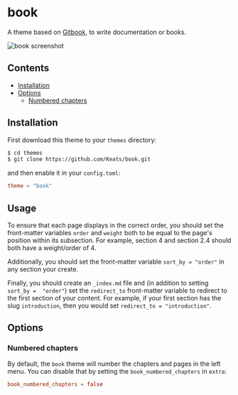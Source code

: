 # book

A theme based on [Gitbook](https://www.gitbook.com), to write documentation
or books.

![book screenshot](https://github.com/Keats/book/blob/master/screenshot.png?raw=true)


## Contents

- [Installation](#installation)
- [Options](#options)
  - [Numbered chapters](#numbered-chapters)

## Installation
First download this theme to your `themes` directory:

```bash
$ cd themes
$ git clone https://github.com/Keats/book.git
```
and then enable it in your `config.toml`:

```toml
theme = "book"
```

## Usage
To ensure that each page displays in the correct order, you should set the front-matter
variables `order` and `weight` both to be equal to the page's position within its 
subsection.  For example, section 4 and section 2.4 should both have a weight/order of
4.

Additionally, you should set the front-matter variable `sort_by = "order"` in any 
section your create.

Finally, you should create an `_index.md` file and (in addition to setting `sort_by = 
"order"`) set the `redirect_to` front-matter variable to redirect to the first section
of your content.  For example, if your first section has the slug `introduction`, then
you would set `redirect_to = "introduction"`.

## Options

### Numbered chapters
By default, the `book` theme will number the chapters and pages in the left menu.
You can disable that by setting the `book_numbered_chapters` in `extra`:

```toml
book_numbered_chapters = false
```
